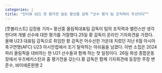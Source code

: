 ```yaml
---
categories: j
title: "인터뷰 U21 첫 평가전 앞둔 황선홍 감독 “선수 평가 팀 조직력이 우선이다”"
---
```

[풋볼리스트] 김정용 기자= 황선홍 올림픽대표팀 감독이 팀의 조직력과 밸런스만 생각한다며 개별 선수에 대한 평가를 거절했다.25일 황 감독이 온라인 기자회견을 가졌다. 올해 U23 대표팀 감독으로 취임한 황 감독은 어수선한 가운데 치렀던 지난 6월 아시아축구연맹(AFC) U23 아시안컵에서 조기 탈락하는 아쉬움을 남겼다. 이번 소집은 2024 파리 올림픽을 대비하는 현 U21 선수들과 함께 하는 첫 일정이다. 26일 화성 종합운동장에서 우즈베키스탄과 홈 평가전을 갖는다.황 감독은 함께 기자회견에 등장한 주장 변준수, 바이에른뮌헨 2